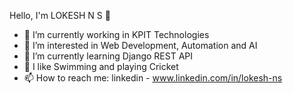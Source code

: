 Hello, I'm LOKESH N S  👋

- 💼 I’m currently working in KPIT Technologies
- 👀 I’m interested in Web Development, Automation and AI
- 🌱 I’m currently learning Django REST API 
- 🚀 I like Swimming and playing Cricket
- 📫 How to reach me: linkedin - www.linkedin.com/in/lokesh-ns
